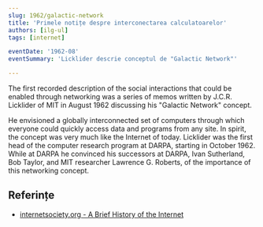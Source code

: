 ```yaml
---
slug: 1962/galactic-network
title: 'Primele notițe despre interconectarea calculatoarelor'
authors: [ilg-ul]
tags: [internet]

eventDate: '1962-08'
eventSummary: 'Licklider descrie conceptul de "Galactic Network"'

---
```


The first recorded description of the social interactions that could be enabled through networking was a series of memos written by J.C.R. Licklider of MIT in August 1962 discussing his "Galactic Network" concept.

<!-- truncate -->

He envisioned a globally interconnected set of computers through which everyone could quickly access data and programs from any site. In spirit, the concept was very much like the Internet of today. Licklider was the first head of the computer research program at DARPA, starting in October 1962. While at DARPA he convinced his successors at DARPA, Ivan Sutherland, Bob Taylor, and MIT researcher Lawrence G. Roberts, of the importance of this networking concept.

## Referințe

- [internetsociety.org - A Brief History of the Internet](https://www.internetsociety.org/internet/history-internet/brief-history-internet/)

